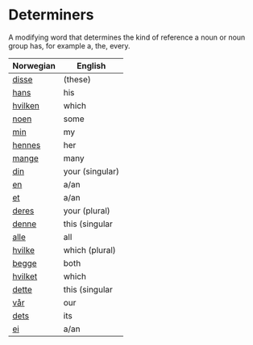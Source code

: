# Determiners

A modifying word that determines the kind of reference a noun or noun group has, for example a, the, every.

| Norwegian | English |
| --- | --- |
| [disse](https://www.ordnett.no/search?language=no&phrase=disse) | (these) |  |
| [hans](https://www.ordnett.no/search?language=no&phrase=hans) | his | m |
| [hvilken](https://www.ordnett.no/search?language=no&phrase=hvilken) | which | m |
| [noen](https://www.ordnett.no/search?language=no&phrase=noen) | some |  |
| [min](https://www.ordnett.no/search?language=no&phrase=min) | my |  |
| [hennes](https://www.ordnett.no/search?language=no&phrase=hennes) | her | f |
| [mange](https://www.ordnett.no/search?language=no&phrase=mange) | many |  |
| [din](https://www.ordnett.no/search?language=no&phrase=din) | your (singular) |  |
| [en](https://www.ordnett.no/search?language=no&phrase=en) | a/an | m |
| [et](https://www.ordnett.no/search?language=no&phrase=et) | a/an | i |
| [deres](https://www.ordnett.no/search?language=no&phrase=deres) | your (plural) | None |
| [denne](https://www.ordnett.no/search?language=no&phrase=denne) | this (singular |  masculine and femenine) |
| [alle](https://www.ordnett.no/search?language=no&phrase=alle) | all |  |
| [hvilke](https://www.ordnett.no/search?language=no&phrase=hvilke) | which (plural) |  |
| [begge](https://www.ordnett.no/search?language=no&phrase=begge) | both |  |
| [hvilket](https://www.ordnett.no/search?language=no&phrase=hvilket) | which | i |
| [dette](https://www.ordnett.no/search?language=no&phrase=dette) | this (singular |  neuter) |
| [vår](https://www.ordnett.no/search?language=no&phrase=vår) | our |  |
| [dets](https://www.ordnett.no/search?language=no&phrase=dets) | its | i |
| [ei](https://www.ordnett.no/search?language=no&phrase=ei) | a/an | f |

